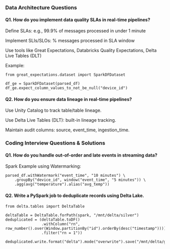 ###  Data Architecture Questions

#### Q1. How do you implement data quality SLAs in real-time pipelines?

Define SLAs: e.g., 99.9% of messages processed in under 1 minute

Implement SLIs/SLOs: % messages processed in SLA window

Use tools like Great Expectations, Databricks Quality Expectations, Delta Live Tables (DLT)

Example:
```
from great_expectations.dataset import SparkDFDataset

df_ge = SparkDFDataset(parsed_df)
df_ge.expect_column_values_to_not_be_null("device_id")
```

#### Q2. How do you ensure data lineage in real-time pipelines?

Use Unity Catalog to track table/table lineage.

Use Delta Live Tables (DLT): built-in lineage tracking.

Maintain audit columns: source, event_time, ingestion_time.

### Coding Interview Questions & Solutions

#### Q1. How do you handle out-of-order and late events in streaming data?

Spark Example using Watermarking:
```
parsed_df.withWatermark("event_time", "10 minutes") \
    .groupBy("device_id", window("event_time", "5 minutes")) \
    .agg(avg("temperature").alias("avg_temp"))
```

#### Q2. Write a PySpark job to deduplicate records using Delta Lake.

```
from delta.tables import DeltaTable

deltaTable = DeltaTable.forPath(spark, "/mnt/delta/silver")
deduplicated = (deltaTable.toDF()
                .withColumn("rn", row_number().over(Window.partitionBy("id").orderBy(desc("timestamp"))))
                .filter("rn = 1"))

deduplicated.write.format("delta").mode("overwrite").save("/mnt/delta/gold")
```
